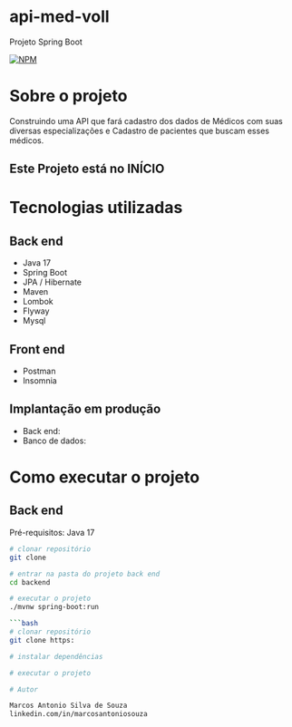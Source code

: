 # api-med-voll
Projeto Spring Boot
 
[![NPM](https://img.shields.io/npm/l/react)](https://github.com/MarcosSouzaa/api-med-voll) 

# Sobre o projeto
Construindo uma API que fará cadastro dos dados de Médicos com suas diversas especializações
e Cadastro de pacientes que buscam esses médicos.

## Este Projeto está no INÍCIO
  
# Tecnologias utilizadas
## Back end
- Java 17
- Spring Boot
- JPA / Hibernate
- Maven
- Lombok
- Flyway
- Mysql
## Front end
-  Postman
-  Insomnia
## Implantação em produção
- Back end:  
- Banco de dados:  

# Como executar o projeto

## Back end
Pré-requisitos: Java 17

```bash
# clonar repositório
git clone  

# entrar na pasta do projeto back end
cd backend

# executar o projeto
./mvnw spring-boot:run 

```bash
# clonar repositório
git clone https: 

# instalar dependências 

# executar o projeto 

# Autor

Marcos Antonio Silva de Souza
linkedin.com/in/marcosantoniosouza
